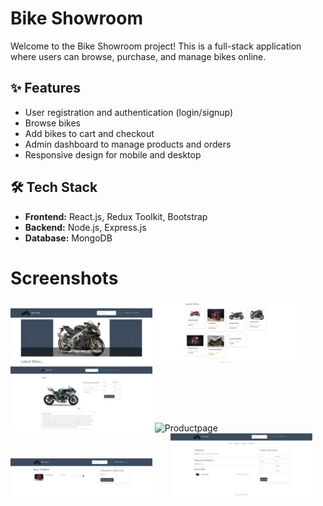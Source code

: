 # Bike Showroom

Welcome to the Bike Showroom project! This is a full-stack application where users can browse, purchase, and manage bikes online.

## ✨ Features
- User registration and authentication (login/signup)
- Browse bikes
- Add bikes to cart and checkout
- Admin dashboard to manage products and orders
- Responsive design for mobile and desktop

## 🛠️ Tech Stack
- **Frontend:** React.js, Redux Toolkit, Bootstrap
- **Backend:** Node.js, Express.js
- **Database:** MongoDB

# Screenshots

<img src="frontend/public/screenshots/HomePage1.jpg" alt="Homepage Screenshot" style="width: 45%;">
<img src="frontend/public/screenshots/HomePage2.jpg" alt="Homepage Screenshot" style="width: 45%;">

<img src="frontend/public/screenshots/ProductPage1.jpg" alt="Productpage" style="width: 45%;">
<img src="frontend/public/screenshots/ProductPage2" alt="Productpage" style="width: 45%;">

<img src="frontend/public/screenshots/CartPage.jpg" alt="Cartpage" style="width: 45%; margin-right: 5%;">
<img src="frontend/public/screenshots/OrderPage.jpg" alt="Orderpage" style="width: 45%;">
